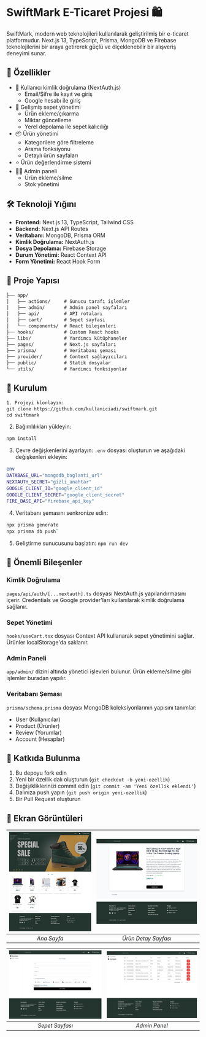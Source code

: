 # SwiftMark E-Ticaret Projesi 🛍️

SwiftMark, modern web teknolojileri kullanılarak geliştirilmiş bir e-ticaret platformudur. Next.js 13, TypeScript, Prisma, MongoDB ve Firebase teknolojilerini bir araya getirerek güçlü ve ölçeklenebilir bir alışveriş deneyimi sunar.

## 🚀 Özellikler

- 👤 Kullanıcı kimlik doğrulama (NextAuth.js)
  - Email/Şifre ile kayıt ve giriş
  - Google hesabı ile giriş
- 🛒 Gelişmiş sepet yönetimi
  - Ürün ekleme/çıkarma
  - Miktar güncelleme
  - Yerel depolama ile sepet kalıcılığı
- 📦 Ürün yönetimi
  - Kategorilere göre filtreleme
  - Arama fonksiyonu
  - Detaylı ürün sayfaları
- ⭐ Ürün değerlendirme sistemi
- 👨‍💼 Admin paneli
  - Ürün ekleme/silme
  - Stok yönetimi

## 🛠️ Teknoloji Yığını

- **Frontend:** Next.js 13, TypeScript, Tailwind CSS
- **Backend:** Next.js API Routes
- **Veritabanı:** MongoDB, Prisma ORM
- **Kimlik Doğrulama:** NextAuth.js
- **Dosya Depolama:** Firebase Storage
- **Durum Yönetimi:** React Context API
- **Form Yönetimi:** React Hook Form

## 📁 Proje Yapısı

```
├── app/
│   ├── actions/     # Sunucu tarafı işlemler
│   ├── admin/       # Admin panel sayfaları
│   ├── api/         # API rotaları
│   ├── cart/        # Sepet sayfası
│   └── components/  # React bileşenleri
├── hooks/           # Custom React hooks
├── libs/            # Yardımcı kütüphaneler
├── pages/           # Next.js sayfaları
├── prisma/          # Veritabanı şeması
├── provider/        # Context sağlayıcıları
├── public/          # Statik dosyalar
└── utils/           # Yardımcı fonksiyonlar
```

## 🔧 Kurulum

```
1. Projeyi klonlayın:
git clone https://github.com/kullaniciadi/swiftmark.git
cd swiftmark
```

2. Bağımlılıkları yükleyin:
```bash
npm install
```

3. Çevre değişkenlerini ayarlayın:
   `.env` dosyası oluşturun ve aşağıdaki değişkenleri ekleyin:

```bash
env
DATABASE_URL="mongodb_baglanti_url"
NEXTAUTH_SECRET="gizli_anahtar"
GOOGLE_CLIENT_ID="google_client_id"
GOOGLE_CLIENT_SECRET="google_client_secret"
FIRE_BASE_API="firebase_api_key"
```

4. Veritabanı şemasını senkronize edin:
```bash
npx prisma generate
npx prisma db push`
```

5. Geliştirme sunucusunu başlatın:
   `npm run dev`

## 📝 Önemli Bileşenler

### Kimlik Doğrulama

`pages/api/auth/[...nextauth].ts` dosyası NextAuth.js yapılandırmasını içerir. Credentials ve Google provider'ları kullanılarak kimlik doğrulama sağlanır.

### Sepet Yönetimi

`hooks/useCart.tsx` dosyası Context API kullanarak sepet yönetimini sağlar. Ürünler localStorage'da saklanır.

### Admin Paneli

`app/admin/` dizini altında yönetici işlevleri bulunur. Ürün ekleme/silme gibi işlemler buradan yapılır.

### Veritabanı Şeması

`prisma/schema.prisma` dosyası MongoDB koleksiyonlarının yapısını tanımlar:

- User (Kullanıcılar)
- Product (Ürünler)
- Review (Yorumlar)
- Account (Hesaplar)

## 🤝 Katkıda Bulunma

1. Bu depoyu fork edin
2. Yeni bir özellik dalı oluşturun (`git checkout -b yeni-ozellik`)
3. Değişikliklerinizi commit edin (`git commit -am 'Yeni özellik eklendi'`)
4. Dalınıza push yapın (`git push origin yeni-ozellik`)
5. Bir Pull Request oluşturun

## 📸 Ekran Görüntüleri

| ![Ana Sayfa](/public/1.png) | ![Ürün Detay](/public/2.png) |
|:---:|:---:|
| *Ana Sayfa* | *Ürün Detay Sayfası* |

| ![Urun Ekleme](/public/3.png) | ![Admin Panel](/public/4.png) |
|:---:|:---:|
| *Sepet Sayfası* | *Admin Panel* |
